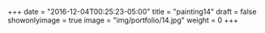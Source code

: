 
+++
date = "2016-12-04T00:25:23-05:00"
title = "painting14"
draft = false
showonlyimage = true
image = "img/portfolio/14.jpg"
weight = 0
+++
